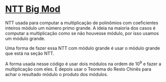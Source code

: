 # [NTT Big Mod](big_ntt.cpp)

NTT usada para computar a multiplicação de polinômios com coeficientes inteiros módulo um número primo grande. A ideia na maioria dos casos é computar a multiplicação como se não houvesse módulo, por isso usamos um módulo grande.

Uma forma de fazer essa NTT com módulo grande é usar o módulo grande que está na seção NTT.

A forma usada nesse código é usar dois módulos na ordem de $10^9$ e fazer a multiplicação com eles. E depois usar o Teorema do Resto Chinês para achar o resultado módulo o produto dos módulos.